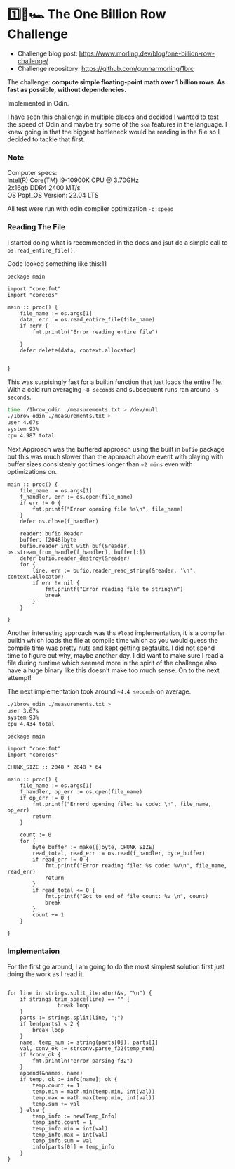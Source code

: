 # 1️⃣🐝🏎️ The One Billion Row Challenge

- Challenge blog post: https://www.morling.dev/blog/one-billion-row-challenge/
- Challenge repository: https://github.com/gunnarmorling/1brc

The challenge: **compute simple floating-point math over 1 billion rows. As
fast as possible, without dependencies.**

Implemented in Odin.

I have seen this challenge in multiple places and decided I wanted to test the
speed of Odin and maybe try some of the `soa` features in the language. I knew
going in that the biggest bottleneck would be reading in the file so I decided
to tackle that first.


### Note

Computer specs:<br>
Intel(R) Core(TM) i9-10900K CPU @ 3.70GHz<br>
2x16gb DDR4 2400 MT/s<br>
OS Pop!_OS Version: 22.04 LTS<br>

All test were run with odin compiler optimization `-o:speed`

### Reading The File

I started doing what is recommended in the docs and jsut do a simple call to
`os.read_entire_file()`.

Code looked something like this:11
```odin
package main

import "core:fmt"
import "core:os"

main :: proc() {
    file_name := os.args[1]
	data, err := os.read_entire_file(file_name)
	if !err {
		fmt.println("Error reading entire file")

	}
	defer delete(data, context.allocator)


}
```

This was surpisingly fast for a builtin function that just loads the entire
file. With a cold run averaging `~8 seconds` and subsequent runs ran around
`~5 seconds`.
```bash
time ./1brow_odin ./measurements.txt > /dev/null
./1brow_odin ./measurements.txt >
user 4.67s
system 93%
cpu 4.987 total
```

Next Approach was the buffered approach using the built in `bufio` package but
this was much slower than the approach above event with playing with buffer
sizes consistenly got times longer than `~2 mins` even with optimizations on.

```odin
main :: proc() {
	file_name := os.args[1]
	f_handler, err := os.open(file_name)
	if err != 0 {
		fmt.printf("Error opening file %s\n", file_name)
	}
	defer os.close(f_handler)

	reader: bufio.Reader
	buffer: [2048]byte
	bufio.reader_init_with_buf(&reader, os.stream_from_handle(f_handler), buffer[:])
    defer bufio.reader_destroy(&reader)
    for {
        line, err := bufio.reader_read_string(&reader, '\n', context.allocator)
        if err != nil {
		    fmt.printf("Error reading file to string\n")
            break
        }
    }

}

```

Another interesting approach was ths `#load` implementation, it is a compiler
builtin which loads the file at compile time which as you would guess the
compile time was pretty nuts and kept getting segfaults. I did not spend time
to figure out why, maybe another day. I did want to make sure I read a file
during runtime which seemed more in the spirit of the challenge also have a
huge binary like this doesn't make too much sense. On to the next attempt!


The next implementation took around `~4.4 seconds` on average.
```bash
./1brow_odin ./measurements.txt >
user 3.67s
system 93%
cpu 4.434 total
```

```odin
package main

import "core:fmt"
import "core:os"

CHUNK_SIZE :: 2048 * 2048 * 64

main :: proc() {
	file_name := os.args[1]
	f_handler, op_err := os.open(file_name)
	if op_err != 0 {
		fmt.printf("Errord opening file: %s code: \n", file_name, op_err)
		return
	}

	count := 0
	for {
		byte_buffer := make([]byte, CHUNK_SIZE)
		read_total, read_err := os.read(f_handler, byte_buffer)
		if read_err != 0 {
			fmt.printf("Error reading file: %s code: %v\n", file_name, read_err)
			return
		}
		if read_total <= 0 {
			fmt.printf("Got to end of file count: %v \n", count)
			break
		}
		count += 1
	}

}
```

### Implementaion

For the first go around, I am going to do the most simplest solution first just
doing the work as I read it.

```odin

for line in strings.split_iterator(&s, "\n") {
    if strings.trim_space(line) == "" {
				break loop
    }
	parts := strings.split(line, ";")
    if len(parts) < 2 {
        break loop
    }
	name, temp_num := string(parts[0]), parts[1]
	val, conv_ok := strconv.parse_f32(temp_num)
	if !conv_ok {
	    fmt.println("error parsing f32")
    }
	append(&names, name)
	if temp, ok := info[name]; ok {
	    temp.count += 1
	    temp.min = math.min(temp.min, int(val))
	    temp.max = math.max(temp.min, int(val))
	    temp.sum += val
	} else {
	    temp_info := new(Temp_Info)
	    temp_info.count = 1
	    temp_info.min = int(val)
	    temp_info.max = int(val)
	    temp_info.sum = val
		info[parts[0]] = temp_info
    }
}
```
